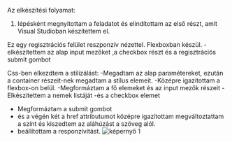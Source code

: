 Az elkészítési folyamat:
1. lépésként megnyitottam a feladatot és elindítottam az első részt, amit Visual Studioban készítettem el.

Ez egy regisztrációs felület reszponzív nézettel. Flexboxban készül.
  -elkészítettem az alap input mezőket ,a checkbox részt és a regisztrációs submit gombot
  
  
Css-ben elkezdtem a stilizálást:
-Megadtam az alap paramétereket, ezután a container részeit-nek megadtam a stílus elemeit.
-Középre igazítottam a flexbox-on belül.
-Megformáztam a fő elemeket és az input mezők részeit
-Elkészítettem a nemek listáját
-és a checkbox elemet 
- Megformáztam a submit gombot
- és a végén két a href attributumot középre igazítottam megváltoztattam a színt és kiszedtem az aláhúzást a szöveg alól.
- beállítottam a responzivitást.
![képernyő 1](https://github.com/Barbarakovacs85/appworld-hu-Git/assets/133600947/650a2be5-a821-4c26-8a30-083d445beb39)
